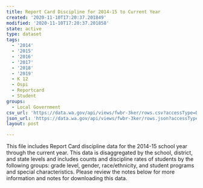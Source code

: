 ```yaml
---
title: Report Card Discipline for 2014-15 to Current Year
created: '2020-11-10T17:20:37.201849'
modified: '2020-11-10T17:20:37.201858'
state: active
type: dataset
tags:
  - '2014'
  - '2015'
  - '2016'
  - '2017'
  - '2018'
  - '2019'
  - K 12
  - Ospi
  - Reportcard
  - Student
groups:
  - Local Government
csv_url: 'https://data.wa.gov/api/views/fwbr-3ker/rows.csv?accessType=DOWNLOAD'
json_url: 'https://data.wa.gov/api/views/fwbr-3ker/rows.json?accessType=DOWNLOAD'
layout: post

---
```

This file includes Report Card discipline data for the 2014-15 school year through the current year. This data is disaggregated by the school, district, and state levels and includes counts and discipline rates of students by the following groups: grade level, gender, race/ethnicity, and student programs and special characteristics. Please review the notes below for more information and notes for downloading this data.
